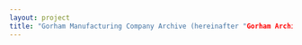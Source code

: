 ```yaml
--- 
layout: project 
title: "Gorham Manufacturing Company Archive (hereinafter "Gorham Archive")" 
---
```



